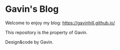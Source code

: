 # Gavin's Blog

Welcome to enjoy my blog: https://gavinhill.github.io/
  
This repository is the property of Gavin.  
  
Design&code by Gavin.  
